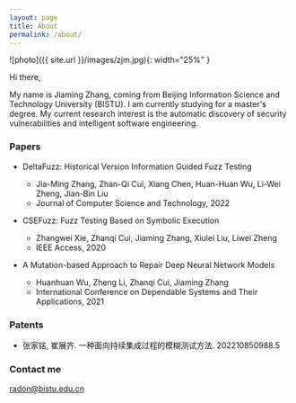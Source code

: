 ```yaml
---
layout: page
title: About
permalink: /about/
---
```


![photo]({{ site.url }}/images/zjm.jpg){: width="25%" }

Hi there,

My name is Jiaming Zhang, coming from Beijing Information Science and Technology University (BISTU). I am currently studying for a master's degree. My current research interest is the automatic discovery of security vulnerabilities and intelligent software engineering.

### Papers

* DeltaFuzz: Historical Version Information Guided Fuzz Testing
  - J<my>ia-Ming Zhang</my>, Zhan-Qi Cui, Xiang Chen, Huan-Huan Wu, Li-Wei Zheng, Jian-Bin Liu
  - Journal of Computer Science and Technology, 2022

* CSEFuzz: Fuzz Testing Based on Symbolic Execution
  - Zhangwei Xie, Zhanqi Cui, <my>Jiaming Zhang</my>, Xiulei Liu, Liwei Zheng
  - IEEE Access, 2020

* A Mutation-based Approach to Repair Deep Neural Network Models
  - Huanhuan Wu, Zheng Li, Zhanqi Cui, <my>Jiaming Zhang</my>
  - International Conference on Dependable Systems and Their Applications, 2021

### Patents

* 张家铭, 崔展齐. 一种面向持续集成过程的模糊测试方法. 202210850988.5

### Contact me

[radon@bistu.edu.cn](mailto:radon@bistu.edu.cn)